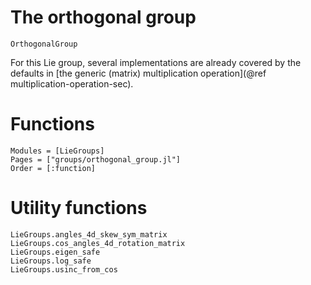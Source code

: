 # The orthogonal group

```@docs
OrthogonalGroup
```

For this Lie group, several implementations are already covered by the defaults in [the generic (matrix) multiplication operation](@ref multiplication-operation-sec).

# Functions

```@autodocs
Modules = [LieGroups]
Pages = ["groups/orthogonal_group.jl"]
Order = [:function]
```

# Utility functions

```@docs
LieGroups.angles_4d_skew_sym_matrix
LieGroups.cos_angles_4d_rotation_matrix
LieGroups.eigen_safe
LieGroups.log_safe
LieGroups.usinc_from_cos
```